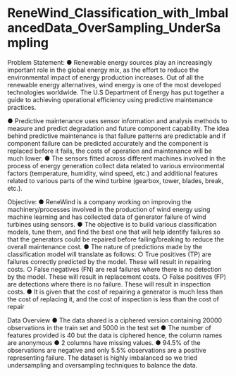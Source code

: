 # ReneWind_Classification_with_ImbalancedData_OverSampling_UnderSampling

Problem Statement:
● Renewable energy sources play an increasingly important role in the global energy mix, as the effort
to reduce the environmental impact of energy production increases. Out of all the renewable energy
alternatives, wind energy is one of the most developed technologies worldwide. The U.S Department
of Energy has put together a guide to achieving operational efficiency using predictive maintenance
practices.




● Predictive maintenance uses sensor information and analysis methods to measure and predict
degradation and future component capability. The idea behind predictive maintenance is that failure
patterns are predictable and if component failure can be predicted accurately and the component is
replaced before it fails, the costs of operation and maintenance will be much lower.
● The sensors fitted across different machines involved in the process of energy generation collect data
related to various environmental factors (temperature, humidity, wind speed, etc.) and additional
features related to various parts of the wind turbine (gearbox, tower, blades, break, etc.).

Objective:
● ReneWind is a company working on improving the machinery/processes involved in the production of
wind energy using machine learning and has collected data of generator failure of wind turbines using
sensors.
● The objective is to build various classification models, tune them, and find the best one that will help
identify failures so that the generators could be repaired before failing/breaking to reduce the overall
maintenance cost.
● The nature of predictions made by the classification model will translate as follows:
○ True positives (TP) are failures correctly predicted by the model. These will result in repairing costs.
○ False negatives (FN) are real failures where there is no detection by the model. These will result in replacement
costs.
○ False positives (FP) are detections where there is no failure. These will result in inspection costs.
● It is given that the cost of repairing a generator is much less than the cost of replacing it, and the cost
of inspection is less than the cost of repair

Data Overview
● The data shared is a ciphered version containing 20000 observations in the train set and 5000 in the 
test set
● The number of features provided is 40 but the data is ciphered hence, the column names are 
anonymous 
● 2 columns have missing values.
● 94.5% of the observations are negative and only 5.5% observations are a positive representing
failure. The dataset is highly imbalanced so we tried undersampling and oversampling techniques to
balance the data.
